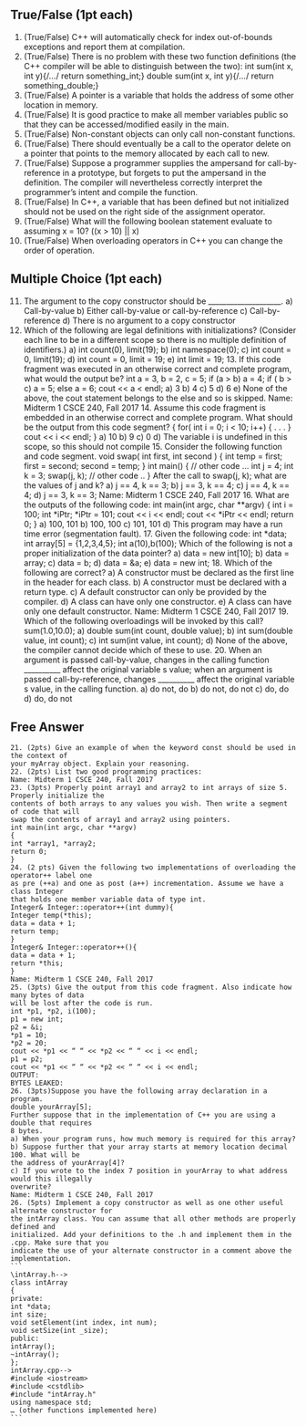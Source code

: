 ## True/False (1pt each)
1. (True/False) C++ will automatically check for index out-of-bounds exceptions and report
    them at compilation.
2. (True/False) There is no problem with these two function definitions (the C++ compiler
    will be able to distinguish between the two):
    int sum(int x, int y){/*…*/ return something_int;}
    double sum(int x, int y){/*…*/ return something_double;}
3. (True/False) A pointer is a variable that holds the address of some other location in
    memory.
4. (True/False) It is good practice to make all member variables public so that they can
    be accessed/modified easily in the main.
5. (True/False) Non-constant objects can only call non-constant functions.
6. (True/False) There should eventually be a call to the operator delete on a pointer that
    points to the memory allocated by each call to new.
7. (True/False) Suppose a programmer supplies the ampersand for call-by-reference in a
    prototype, but forgets to put the ampersand in the definition. The compiler will
    nevertheless correctly interpret the programmer’s intent and compile the function.
8. (True/False) In C++, a variable that has been defined but not initialized should not be
    used on the right side of the assignment operator.
9. (True/False) What will the following boolean statement evaluate to assuming x = 10?
    ((x > 10) || x)
10. (True/False) When overloading operators in C++ you can change the order of operation.
 
##  Multiple Choice (1pt each)
11. The argument to the copy constructor should be ____________________.
    a) Call-by-value
    b) Either call-by-value or call-by-reference
    c) Call-by-reference
    d) There is no argument to a copy constructor
12. Which of the following are legal definitions with initializations? (Consider each line to be
    in a different scope so there is no multiple definition of identifiers.)
    a) int count(0), limit(19);
    b) int namespace(0);
    c) int count = 0, limit(19);
    d) int count = 0, limit = 19;
    e) int limit = 19;
    13. If this code fragment was executed in an otherwise correct and complete program, what
    would the output be?
    int a = 3, b = 2, c = 5;
    if (a > b)
    a = 4;
    if ( b > c)
    a = 5;
    else
    a = 6;
    cout << a < endl;
    a) 3
    b) 4
    c) 5
    d) 6
    e) None of the above, the cout statement belongs to the else and so is skipped.
    Name: Midterm 1 CSCE 240, Fall 2017
    14. Assume this code fragment is embedded in an otherwise correct and complete program.
    What should be the output from this code segment?
    {
    for( int i = 0; i < 10; i++)
    {
    . . .
    }
    cout << i << endl;
    }
    a) 10
    b) 9
    c) 0
    d) The variable i is undefined in this scope, so this should not compile
    15. Consider the following function and code segment.
    void swap( int first, int second )
    {
    int temp = first;
    first = second;
    second = temp;
    }
    int main()
    {
    // other code ...
    int j = 4;
    int k = 3;
    swap(j, k);
    // other code ..
    }
    After the call to swap(j, k); what are the values of j and k?
    a) j == 4, k == 3;
    b) j == 3, k == 4;
    c) j == 4, k == 4;
    d) j == 3, k == 3;
    Name: Midterm 1 CSCE 240, Fall 2017
    16. What are the outputs of the following code:
    int main(int argc, char **argv) {
    int i = 100;
    int *iPtr;
    *iPtr = 101;
    cout << i << endl;
    cout << *iPtr << endl;
    return 0;
    }
    a) 100, 101
    b) 100, 100
    c) 101, 101
    d) This program may have a run time error (segmentation fault).
    17. Given the following code:
    int *data;
    int array[5] = {1,2,3,4,5};
    int a(10),b(100);
    Which of the following is not a proper initialization of the data pointer?
    a) data = new int[10];
    b) data = array;
    c) data = b;
    d) data = &a;
    e) data = new int;
    18. Which of the following are correct?
    a) A constructor must be declared as the first line in the header for each class.
    b) A constructor must be declared with a return type.
    c) A default constructor can only be provided by the compiler.
    d) A class can have only one constructor.
    e) A class can have only one default constructor.
    Name: Midterm 1 CSCE 240, Fall 2017
    19. Which of the following overloadings will be invoked by this call?
    sum(1.0,10.0);
    a) double sum(int count, double value);
    b) int sum(double value, int count);
    c) int sum(int value, int count);
    d) None of the above, the compiler cannot decide which of these to use.
    20. When an argument is passed call-by-value, changes in the calling function __________
    affect the original variable s value; when an argument is passed call-by-reference,
    changes __________ affect the original variable s value, in the calling function.
    a) do not, do
    b) do not, do not
    c) do, do
    d) do, do not
## Free Answer
    21. (2pts) Give an example of when the keyword const should be used in the context of
    your myArray object. Explain your reasoning.
    22. (2pts) List two good programming practices:
    Name: Midterm 1 CSCE 240, Fall 2017
    23. (3pts) Properly point array1 and array2 to int arrays of size 5. Properly initialize the
    contents of both arrays to any values you wish. Then write a segment of code that will
    swap the contents of array1 and array2 using pointers.
    int main(int argc, char **argv)
    {
    int *array1, *array2;
    return 0;
    }
    24. (2 pts) Given the following two implementations of overloading the operator++ label one
    as pre (++a) and one as post (a++) incrementation. Assume we have a class Integer
    that holds one member variable data of type int.
    Integer& Integer::operator++(int dummy){
    Integer temp(*this);
    data = data + 1;
    return temp;
    }
    Integer& Integer::operator++(){
    data = data + 1;
    return *this;
    }
    Name: Midterm 1 CSCE 240, Fall 2017
    25. (3pts) Give the output from this code fragment. Also indicate how many bytes of data
    will be lost after the code is run.
    int *p1, *p2, i(100);
    p1 = new int;
    p2 = &i;
    *p1 = 10;
    *p2 = 20;
    cout << *p1 << “ “ << *p2 << “ “ << i << endl;
    p1 = p2;
    cout << *p1 << “ “ << *p2 << “ “ << i << endl;
    OUTPUT:
    BYTES LEAKED:
    26. (3pts)Suppose you have the following array declaration in a program.
    double yourArray[5];
    Further suppose that in the implementation of C++ you are using a double that requires
    8 bytes.
    a) When your program runs, how much memory is required for this array?
    b) Suppose further that your array starts at memory location decimal 100. What will be
    the address of yourArray[4]?
    c) If you wrote to the index 7 position in yourArray to what address would this illegally
    overwrite?
    Name: Midterm 1 CSCE 240, Fall 2017
    26. (5pts) Implement a copy constructor as well as one other useful alternate constructor for
    the intArray class. You can assume that all other methods are properly defined and
    initialized. Add your definitions to the .h and implement them in the .cpp. Make sure that you
    indicate the use of your alternate constructor in a comment above the implementation.
    ```
    \intArray.h-->
    class intArray
    {
    private:
    int *data;
    int size;
    void setElement(int index, int num);
    void setSize(int _size);
    public:
    intArray();
    ~intArray();
    };
    intArray.cpp-->
    #include <iostream>
    #include <cstdlib>
    #include "intArray.h"
    using namespace std;
    … (other functions implemented here)
    ```